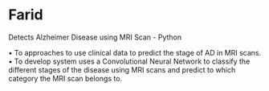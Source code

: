 # Farid
Detects Alzheimer Disease using MRI Scan - Python

•	To approaches to use clinical data to predict the stage of AD in MRI scans.
•	To develop system uses a Convolutional Neural Network to classify the different stages of the disease using MRI scans and predict to which category the MRI scan belongs to.
